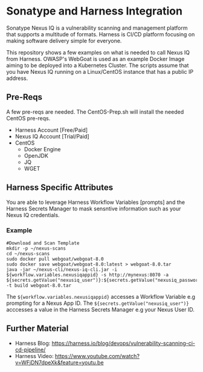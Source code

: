 # Sonatype and Harness Integration

Sonatype Nexus IQ is a vulnerability scanning and management platform that supports a multitude of formats. Harness is CI/CD platform focusing on making software delivery simple for everyone. 

This repository shows a few examples on what is needed to call Nexus IQ from Harness. OWASP's WebGoat is used
as an example Docker Image aiming to be deployed into a Kubernetes Cluster. The scripts assume that you have Nexus IQ running
on a Linux/CentOS instance that has a public IP address. 

## Pre-Reqs
A few pre-reqs are needed. The CentOS-Prep.sh will install the needed CentOS pre-reqs. 

* Harness Account [Free/Paid]
* Nexus IQ Account [Trial/Paid]
* CentOS
  * Docker Engine
  * OpenJDK
  * JQ
  * WGET
  
## Harness Specific Attributes
You are able to leverage Harness Workflow Variables [prompts] and the Harness Secrets Manager
to mask sensntive information such as your Nexus IQ credentials. 

### Example
```
#Download and Scan Template
mkdir -p ~/nexus-scans
cd ~/nexus-scans
sudo docker pull webgoat/webgoat-8.0
sudo docker save webgoat/webgoat-8.0:latest > webgoat-8.0.tar
java -jar ~/nexus-cli/nexus-iq-cli.jar -i ${workflow.variables.nexusiqappid} -s http://mynexus:8070 -a ${secrets.getValue("nexusiq_user")}:${secrets.getValue("nexusiq_password")} -t build webgoat-8.0.tar
```
The `${workflow.variables.nexusiqappid}` accesses a Workflow Variable e.g prompting for a Nexus App ID. 
The `${secrets.getValue("nexusiq_user")}` acccesses a value in the Harness Secrets Manager e.g your Nexus User ID. 

## Further Material
* Harness Blog: https://harness.io/blog/devops/vulnerability-scanning-ci-cd-pipeline/
* Harness Video: https://www.youtube.com/watch?v=WFjDN7dpeXk&feature=youtu.be
